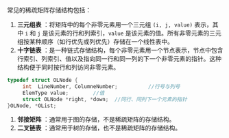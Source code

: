 常见的稀疏矩阵存储结构包括：

1. **三元组表** ：将矩阵中的每个非零元素用一个三元组 `(i, j, value)` 表示，其中 `i` 和 `j` 是该元素的行和列索引，`value` 是该元素的值。所有非零元素的三元组按某种顺序（如行优先或列优先）存储在一个线性表中。
2. **十字链表** ：是一种链式存储结构，每个非零元素用一个节点表示，节点中包含行索引、列索引、值以及指向同一行和同一列的下一个非零元素的指针。这种结构便于同时按行和列访问非零元素。
```c
typedef struct OLNode {    
     int  LineNumber, ColumneNumber;          //行号与列号     
     ElemType value;        //值     
     struct OLNode *right, *down;  //同行、同列下一个元素的指针     
}OLNode, *OList;
```
1. **邻接矩阵** ：通常用于图的存储，不是稀疏矩阵的存储结构。
2. **二叉链表** ：通常用于树的存储，也不是稀疏矩阵的存储结构。